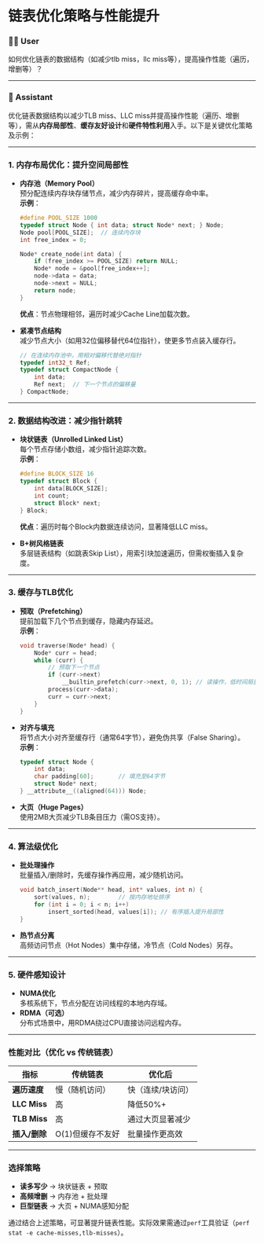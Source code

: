 # 链表优化策略与性能提升

### 🧑‍💻 User

如何优化链表的数据结构（如减少tlb miss，llc miss等），提高操作性能（遍历，增删等）？

---

### 🤖 Assistant

优化链表数据结构以减少TLB miss、LLC miss并提高操作性能（遍历、增删等），需从**内存局部性**、**缓存友好设计**和**硬件特性利用**入手。以下是关键优化策略及示例：

---

### **1. 内存布局优化：提升空间局部性**
- **内存池（Memory Pool）**  
  预分配连续内存块存储节点，减少内存碎片，提高缓存命中率。  
  **示例**：
  ```c
  #define POOL_SIZE 1000
  typedef struct Node { int data; struct Node* next; } Node;
  Node pool[POOL_SIZE];  // 连续内存块
  int free_index = 0;

  Node* create_node(int data) {
      if (free_index >= POOL_SIZE) return NULL;
      Node* node = &pool[free_index++];
      node->data = data;
      node->next = NULL;
      return node;
  }
  ```
  **优点**：节点物理相邻，遍历时减少Cache Line加载次数。

- **紧凑节点结构**  
  减少节点大小（如用32位偏移替代64位指针），使更多节点装入缓存行。
  ```c
  // 在连续内存池中，用相对偏移代替绝对指针
  typedef int32_t Ref;
  typedef struct CompactNode {
      int data;
      Ref next;  // 下一个节点的偏移量
  } CompactNode;
  ```

---

### **2. 数据结构改进：减少指针跳转**
- **块状链表（Unrolled Linked List）**  
  每个节点存储小数组，减少指针追踪次数。  
  **示例**：
  ```c
  #define BLOCK_SIZE 16
  typedef struct Block {
      int data[BLOCK_SIZE];
      int count;
      struct Block* next;
  } Block;
  ```
  **优点**：遍历时每个Block内数据连续访问，显著降低LLC miss。

- **B+树风格链表**  
  多层链表结构（如跳表Skip List），用索引块加速遍历，但需权衡插入复杂度。

---

### **3. 缓存与TLB优化**
- **预取（Prefetching）**  
  提前加载下几个节点到缓存，隐藏内存延迟。  
  **示例**：
  ```c
  void traverse(Node* head) {
      Node* curr = head;
      while (curr) {
          // 预取下一个节点
          if (curr->next) 
              __builtin_prefetch(curr->next, 0, 1); // 读操作，低时间局部性
          process(curr->data);
          curr = curr->next;
      }
  }
  ```

- **对齐与填充**  
  将节点大小对齐至缓存行（通常64字节），避免伪共享（False Sharing）。  
  **示例**：
  ```c
  typedef struct Node {
      int data;
      char padding[60];       // 填充至64字节
      struct Node* next;
  } __attribute__((aligned(64))) Node;
  ```

- **大页（Huge Pages）**  
  使用2MB大页减少TLB条目压力（需OS支持）。

---

### **4. 算法级优化**
- **批处理操作**  
  批量插入/删除时，先缓存操作再应用，减少随机访问。
  ```c
  void batch_insert(Node** head, int* values, int n) {
      sort(values, n);        // 按内存地址排序
      for (int i = 0; i < n; i++) 
          insert_sorted(head, values[i]); // 有序插入提升局部性
  }
  ```

- **热节点分离**  
  高频访问节点（Hot Nodes）集中存储，冷节点（Cold Nodes）另存。

---

### **5. 硬件感知设计**
- **NUMA优化**  
  多核系统下，节点分配在访问线程的本地内存域。
- **RDMA（可选）**  
  分布式场景中，用RDMA绕过CPU直接访问远程内存。

---

### **性能对比（优化 vs 传统链表）**
| **指标**       | 传统链表          | 优化后               |
|----------------|------------------|---------------------|
| **遍历速度**   | 慢（随机访问）     | 快（连续/块访问）     |
| **LLC Miss**   | 高               | 降低50%+            |
| **TLB Miss**   | 高               | 通过大页显著减少     |
| **插入/删除**  | O(1)但缓存不友好  | 批量操作更高效       |

---

### **选择策略**
- **读多写少** → 块状链表 + 预取  
- **高频增删** → 内存池 + 批处理  
- **巨型链表** → 大页 + NUMA感知分配  

通过结合上述策略，可显著提升链表性能。实际效果需通过`perf`工具验证（`perf stat -e cache-misses,tlb-misses`）。